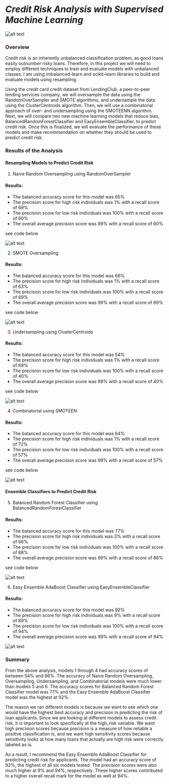 # _Credit Risk Analysis with Supervised Machine Learning_

![alt text](https://github.com/Yoditatr/Credit_Risk_Analysis/blob/main/pic.jpg?raw=true)

### Overview

Credit risk is an inherently unbalanced classification problem, as good loans easily outnumber risky loans. Therefore, in this project we will need to employ different techniques to train and evaluate models with unbalanced classes. I am using imbalanced-learn and scikit-learn libraries to build and evaluate models using resampling.

Using the credit card credit dataset from LendingClub, a peer-to-peer lending services company, we will oversample the data using the RandomOverSampler and SMOTE algorithms, and undersample the data using the ClusterCentroids algorithm. Then, we will use a combinatorial approach of over- and undersampling using the SMOTEENN algorithm. Next, we will compare two new machine learning models that reduce bias, BalancedRandomForestClassifier and EasyEnsembleClassifier, to predict credit risk. Once this is finalized, we will evaluate the performance of these models and make recommendation on whether they should be used to predict credit risk.

### Results of the Analysis

#### Resampling Models to Predict Credit Risk

1. Naive Random Oversampling using RandomOverSampler

#### Results: 

- The balanced accuracy score for this model was 65%
- The precision score for high risk individuals was 1% with a recall score of 69%
- The precision score for low risk individuals was 100% with a recall score of 60%
- The overall average precision score was 99% with a recall score of 60%

see code below

![alt text](https://github.com/Yoditatr/Credit_Risk_Analysis/blob/main/Resources/Naive%20Random%20Oversampling.PNG?raw=true)

2. SMOTE Oversampling 

#### Results:

- The balanced accuracy score for this model was 66%
- The precision score for high risk individuals was 1% with a recall score of 63%
- The precision score for low risk individuals was 100% with a recall score of 69%
- The overall average precision score was 99% with a recall score of 69%

see code below

![alt text](https://github.com/Yoditatr/Credit_Risk_Analysis/blob/main/Resources/Smote%20oversampling.PNG?raw=true)

3. Undersampling using ClusterCentroids

#### Results:

- The balanced accuracy score for this model was 54%
- The precision score for high risk individuals was 1% with a recall score of 69%
- The precision score for low risk individuals was 100% with a recall score of 40%
- The overall average precision score was 99% with a recall score of 40%

see code below

![alt text](https://github.com/Yoditatr/Credit_Risk_Analysis/blob/main/Resources/undersampling.PNG?raw=true)


4. Combinatorial using SMOTEEN

#### Results:

- The balanced accuracy score for this model was 64%
- The precision score for high risk individuals was 1% with a recall score of 72%
- The precision score for low risk individuals was 100% with a recall score of 57%
- The overall average precision score was 99% with a recall score of 57%

see code below

![alt text](https://github.com/Yoditatr/Credit_Risk_Analysis/blob/main/Resources/SmoteANN.PNG?raw=true)

#### Ensemble Classifiers to Predict Credit Risk

5. Balanced Random Forest Classifier using BalancedRandomForestClassifier

#### Results:

- The balanced accuracy score for this model was 77%
- The precision score for high risk individuals was 3% with a recall score of 66%
- The precision score for low risk individuals was 100% with a recall score of 88%
- The overall average precision score was 99% with a recall score of 88%


see code below

![alt text](https://github.com/Yoditatr/Credit_Risk_Analysis/blob/main/Resources/Ensemble%20_%20Balance%20Random%20Forest%20Classifier.PNG?raw=true)

6. Easy Ensemble AdaBoost Classifier using EasyEnsembleClassifier

#### Results:

- The balanced accuracy score for this model was 92%
- The precision score for high risk individuals was 9% with a recall score of 89%
- The precision score for low risk individuals was 100% with a recall score of 94%
- The overall average precision score was 99% with a recall score of 94%

![alt text](https://github.com/Yoditatr/Credit_Risk_Analysis/blob/main/Resources/easy%20ensemble%20adaboost%20classifier.PNG?raw=true)


### Summary

From the above analysis, models 1 through 4 had accuracy scores of between 54% and 66%. The accuracy of Naive Random Oversampling, Oversampling, Undersampling, and Combinatorial models were much lower than models 5 and 6. The accuracy scores for Balanced Random Forest Classifier model was 77% and the Easy Ensemble AdaBoost Classifier model was the highest at 92%.

The reason we ran different models is because we want to see which one would have the highest best accuracy and precision in predicting the risk of loan applicants. Since we are looking at different models to assess credit risk, it is important to look specifically at the high_risk variable. We want high precision scores because precision is a measure of how reliable a positive classification is, and we want high sensitivity scores because sensitivity looks at how many loans that actually are high risk were correctly labeled as is. 

As a result, I recommend the Easy Ensemble AdaBoost Classifier for predicting credit risk for applicants. The model had an accuracy score of 92%, the highest of all six models tested. The precision scores were also much higher at 9% and 94%, respectively. These higher scores contributed to a higher overall recall mark for the model as well at 94%.
